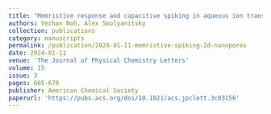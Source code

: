 ```yaml
---
title: "Memristive response and capacitive spiking in aqueous ion transport through two-dimensional nanopore arrays"
authors: Yechan Noh, Alex Smolyanitsky
collection: publications
category: manuscripts
permalink: /publication/2024-01-11-memristive-spiking-2d-nanopores
date: 2024-01-11
venue: 'The Journal of Physical Chemistry Letters'
volume: 15
issue: 3
pages: 665-670
publisher: American Chemical Society
paperurl: 'https://pubs.acs.org/doi/10.1021/acs.jpclett.3c03156'
---
```

